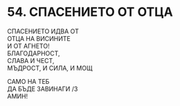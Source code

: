 # 54. СПАСЕНИЕТО ОТ ОТЦА  
  
СПАСЕНИЕТО ИДВА ОТ  
ОТЦА НА ВИСИНИТЕ  
И ОТ АГНЕТО!  
БЛАГОДАРНОСТ,  
СЛАВА И ЧЕСТ,  
МЪДРОСТ, И СИЛА, И МОЩ  
  
САМО НА ТЕБ  
ДА БЪДЕ ЗАВИНАГИ /3  
АМИН!  
